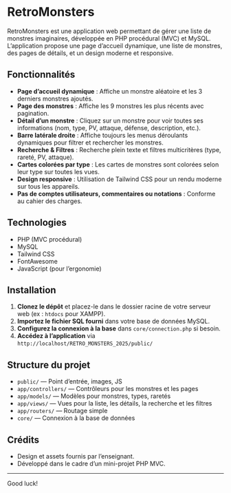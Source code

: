 # RetroMonsters

RetroMonsters est une application web permettant de gérer une liste de monstres imaginaires, développée en PHP procédural (MVC) et MySQL. L’application propose une page d’accueil dynamique, une liste de monstres, des pages de détails, et un design moderne et responsive.

## Fonctionnalités

- **Page d’accueil dynamique** : Affiche un monstre aléatoire et les 3 derniers monstres ajoutés.
- **Page des monstres** : Affiche les 9 monstres les plus récents avec pagination.
- **Détail d’un monstre** : Cliquez sur un monstre pour voir toutes ses informations (nom, type, PV, attaque, défense, description, etc.).
- **Barre latérale droite** : Affiche toujours les menus déroulants dynamiques pour filtrer et rechercher les monstres.
- **Recherche & Filtres** : Recherche plein texte et filtres multicritères (type, rareté, PV, attaque).
- **Cartes colorées par type** : Les cartes de monstres sont colorées selon leur type sur toutes les vues.
- **Design responsive** : Utilisation de Tailwind CSS pour un rendu moderne sur tous les appareils.
- **Pas de comptes utilisateurs, commentaires ou notations** : Conforme au cahier des charges.

## Technologies

- PHP (MVC procédural)
- MySQL
- Tailwind CSS
- FontAwesome
- JavaScript (pour l’ergonomie)

## Installation

1. **Clonez le dépôt** et placez-le dans le dossier racine de votre serveur web (ex : `htdocs` pour XAMPP).
2. **Importez le fichier SQL fourni** dans votre base de données MySQL.
3. **Configurez la connexion à la base** dans `core/connection.php` si besoin.
4. **Accédez à l’application** via `http://localhost/RETRO_MONSTERS_2025/public/`

## Structure du projet

- `public/` — Point d’entrée, images, JS
- `app/controllers/` — Contrôleurs pour les monstres et les pages
- `app/models/` — Modèles pour monstres, types, raretés
- `app/views/` — Vues pour la liste, les détails, la recherche et les filtres
- `app/routers/` — Routage simple
- `core/` — Connexion à la base de données

## Crédits

- Design et assets fournis par l’enseignant.
- Développé dans le cadre d’un mini-projet PHP MVC.

---
Good luck!
